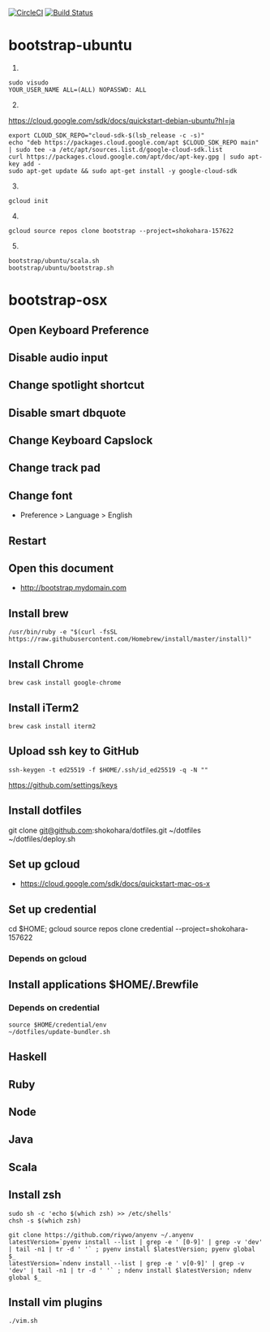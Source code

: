 [![CircleCI](https://circleci.com/gh/shokohara/bootstrap.svg?style=svg)](https://circleci.com/gh/shokohara/bootstrap)
[![Build Status](https://travis-ci.org/shokohara/bootstrap.svg?branch=master)](https://travis-ci.org/shokohara/bootstrap)

# bootstrap-ubuntu

1.
```
sudo visudo
YOUR_USER_NAME ALL=(ALL) NOPASSWD: ALL
```

2.
https://cloud.google.com/sdk/docs/quickstart-debian-ubuntu?hl=ja
```
export CLOUD_SDK_REPO="cloud-sdk-$(lsb_release -c -s)"
echo "deb https://packages.cloud.google.com/apt $CLOUD_SDK_REPO main" | sudo tee -a /etc/apt/sources.list.d/google-cloud-sdk.list
curl https://packages.cloud.google.com/apt/doc/apt-key.gpg | sudo apt-key add -
sudo apt-get update && sudo apt-get install -y google-cloud-sdk
```

3.
```
gcloud init
```

4.
```
gcloud source repos clone bootstrap --project=shokohara-157622
```

5.
```
bootstrap/ubuntu/scala.sh
bootstrap/ubuntu/bootstrap.sh
```

# bootstrap-osx

## Open Keyboard Preference
## Disable audio input
## Change spotlight shortcut
## Disable smart dbquote
## Change Keyboard Capslock
## Change track pad
## Change font
- Preference > Language > English

## Restart

## Open this document
- http://bootstrap.mydomain.com

## Install brew
```
/usr/bin/ruby -e "$(curl -fsSL https://raw.githubusercontent.com/Homebrew/install/master/install)"
```

## Install Chrome
```
brew cask install google-chrome
```

## Install iTerm2
```
brew cask install iterm2
```

## Upload ssh key to GitHub
```
ssh-keygen -t ed25519 -f $HOME/.ssh/id_ed25519 -q -N ""
```

https://github.com/settings/keys

## Install dotfiles
git clone git@github.com:shokohara/dotfiles.git ~/dotfiles
~/dotfiles/deploy.sh

## Set up gcloud
- https://cloud.google.com/sdk/docs/quickstart-mac-os-x

## Set up credential
cd $HOME; gcloud source repos clone credential --project=shokohara-157622

### Depends on gcloud

## Install applications $HOME/.Brewfile
### Depends on credential
```
source $HOME/credential/env
~/dotfiles/update-bundler.sh
```

## Haskell
## Ruby
## Node
## Java
## Scala

## Install zsh

```
sudo sh -c 'echo $(which zsh) >> /etc/shells'
chsh -s $(which zsh)
```

```
git clone https://github.com/riywo/anyenv ~/.anyenv
latestVersion=`pyenv install --list | grep -e ' [0-9]' | grep -v 'dev' | tail -n1 | tr -d ' '` ; pyenv install $latestVersion; pyenv global $_
latestVersion=`ndenv install --list | grep -e ' v[0-9]' | grep -v 'dev' | tail -n1 | tr -d ' '` ; ndenv install $latestVersion; ndenv global $_
```

## Install vim plugins
```
./vim.sh
```

